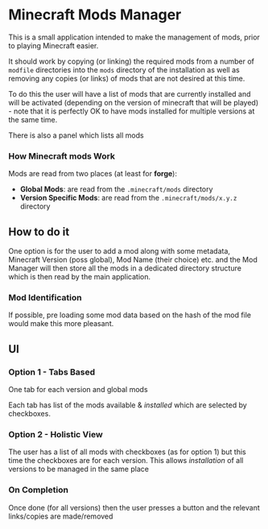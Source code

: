 # Minecraft Mods Manager

This is a small application intended to make the management of mods, prior to playing Minecraft easier.

It should work by copying (or linking) the required mods from a number of `modfile` directories into the 
`mods` directory of the installation as well as removing any copies (or links) of mods that are not desired at this time.

To do this the user will have a list of mods that are currently installed and will be activated (depending on the
version of minecraft that will be played) - note that it is perfectly OK to have mods installed for multiple versions at the same time.

There is also a panel which lists all mods

### How Minecraft mods Work
Mods are read from two places (at least for **forge**):
* **Global Mods**: are read from the `.minecraft/mods` directory
* **Version Specific Mods**: are read from the `.minecraft/mods/x.y.z` directory 

## How to do it
One option is for the user to add a mod along with some metadata, Minecraft Version (poss global), Mod Name (their choice) etc. 
and the Mod Manager will then store all the mods in a dedicated directory structure which is then read by the main application.
  
### Mod Identification
If possible, pre loading some mod data based on the hash of the mod file would make this more pleasant.

## UI
### Option 1 - Tabs Based
One tab for each version and global mods

Each tab has list of the mods available &amp; _installed_ which are selected by checkboxes.

### Option 2 - Holistic View
The user has a list of all mods with checkboxes (as for option 1) but this time the checkboxes are for each version. 
This allows _installation_ of all versions to be managed in the same place

### On Completion
Once done (for all versions) then the user presses a button and the relevant links/copies are made/removed
